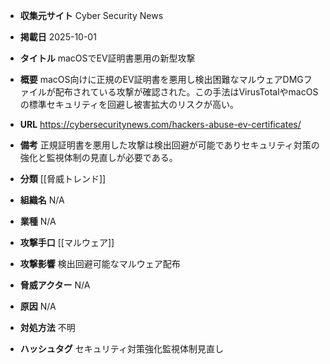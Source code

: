 - **収集元サイト**
Cyber Security News

- **掲載日**
2025-10-01

- **タイトル**
macOSでEV証明書悪用の新型攻撃

- **概要**
macOS向けに正規のEV証明書を悪用し検出困難なマルウェアDMGファイルが配布されている攻撃が確認された。この手法はVirusTotalやmacOSの標準セキュリティを回避し被害拡大のリスクが高い。

- **URL**
https://cybersecuritynews.com/hackers-abuse-ev-certificates/

- **備考**
正規証明書を悪用した攻撃は検出回避が可能でありセキュリティ対策の強化と監視体制の見直しが必要である。

- **分類**
[[脅威トレンド]]

- **組織名**
N/A

- **業種**
N/A

- **攻撃手口**
[[マルウェア]]

- **攻撃影響**
検出回避可能なマルウェア配布

- **脅威アクター**
N/A

- **原因**
N/A

- **対処方法**
不明

- **ハッシュタグ**
セキュリティ対策強化監視体制見直し
